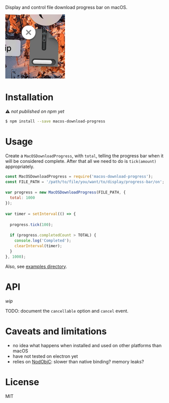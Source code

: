 Display and control file download progress bar on macOS.

![screenshot](https://github.com/alexstrat/node-macos-download-progress/raw/master/.github/screenshot.png)

# Installation
:warning: _not published on npm yet_

```bash
$ npm install --save macos-download-progress
```

# Usage

Create a `MacOSDownloadProgress`, with `total`, telling the progress
bar when it will be considered complete. After that all we need to do is
`tick(amount)` appropriately.

```js
const MacOSDownloadProgress = require('macos-download-progress');
const FILE_PATH = '/path/to/file/you/want/to/display/progress-bar/on';

var progress = new MacOSDownloadProgress(FILE_PATH, {
  total: 1000
});

var timer = setInterval(() => {

  progress.tick(100);

  if (progress.completedCount > TOTAL) {
    console.log('Completed');
    clearInterval(timer);
  }
}, 1000);
```

Also, see [examples directory](https://github.com/alexstrat/node-macos-download-progress/tree/master/examples).

# API
_wip_

TODO: document the `cancellable` option and `cancel` event.

# Caveats and limitations
- no idea what happens when installed and used on other platforms than macOS
- have not tested on electron yet
- relies on [NodObjC](https://github.com/TooTallNate/NodObjC): slower than native binding? memory leaks?

# License
MIT
